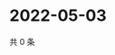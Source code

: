 # 2022-05-03

共 0 条

<!-- BEGIN WEIBO -->
<!-- 最后更新时间 Tue May 03 2022 11:20:34 GMT+0800 (China Standard Time) -->

<!-- END WEIBO -->
